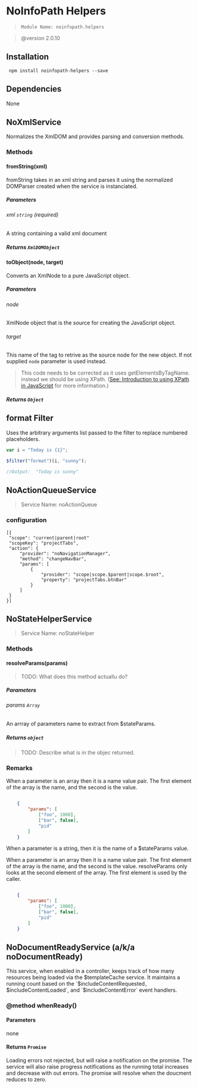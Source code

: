 # NoInfoPath Helpers

> `Module Name: noinfopath.helpers`

> @version 2.0.10

 ## Installation
     npm install noinfopath-helpers --save

 ## Dependencies
 None


## NoXmlService

Normalizes the XmlDOM and provides parsing and conversion methods.

### Methods

#### fromString(xml)

fromString takes in an xml string and parses it using
the normalized DOMParser created when the service
is instanciated.

##### Parameters

###### xml `string` (required)

A string containing a valid xml document

##### Returns `XmlDOMObject`

#### toObject(node, target)

Converts an XmlNode to a pure JavaScript object.

##### Parameters

###### node

XmlNode object that is the source for creating the JavaScript object.

###### target

This name of the tag to retrive as the source node for the new object.
If not supplied `node` parameter is used instead.

> This code needs to be corrected as it uses getElementsByTagName. instead
> we should be using XPath.
> ([See: Introduction to using XPath in JavaScript](https://developer.mozilla.org/en-US/docs/Introduction_to_using_XPath_in_JavaScript) for more information.)

##### Returns `Object`

## format Filter

Uses the arbitrary arguments list passed to the filter to
replace numbered placeholders.

```js
var i = "Today is {1}";

$filter("format")(i, "sunny");

//Output:  "Today is sunny"
```

## NoActionQueueService

> Service Name: noActionQueue

### configuration


	[{
	 "scope": "current|parent|root"
	 "scopeKey": "projectTabs",
	 "action": {
		 "provider": "noNavigationManager",
		 "method": "changeNavBar",
		 "params": [
			 {
				 "provider": "scope|scope.$parent|scope.$root",
				 "property": "projectTabs.btnBar"
			 }
		 ]
	 }
	}]




## NoStateHelperService

> Service Name: noStateHelper

### Methods

#### resolveParams(params)

> TODO: What does this method actuallu do?

##### Parameters

###### params `Array`

An arrray of parameters name to extract from $stateParams.

##### Returns `object`

> TODO: Describe what is in the objec returned.

### Remarks


When a parameter is an array then it is a name value pair.
The first element of the array is the name, and the second
is the value.

```json

	{
		"params": [
			["foo", 1000],
			["bar", false],
			"pid"
		]
	}

```

When a parameter is a string, then it is the name
of a $stateParams value.

When a parameter is an array then it is a name value pair.
The first element of the array is the name, and the second
is the value. resolveParams only looks at the second element
of the array. The first element is used by the caller.

```json

	{
		"params": [
			["foo", 1000],
			["bar", false],
			"pid"
		]
	}

```

## NoDocumentReadyService  (a/k/a noDocumentReady)

This service, when enabled in a controller, keeps track of how many resources
being loaded via the $templateCache service. It maintains a running count
based on the `$includeContentRequested`, `$includeContentLoaded`, and
`$includeContentError` event handlers.


### @method whenReady()

#### Parameters
none

#### Returns `Promise`

Loading errors not rejected, but will raise a notification
on the promise.  The service will also raise progress notifications as the
running total increases and decrease with out errors. The promise will
resolve when the doucment reduces to zero.



